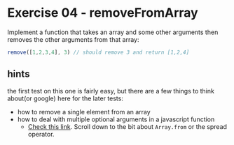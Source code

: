 # Exercise 04 - removeFromArray

Implement a function that takes an array and some other arguments then removes the other arguments from that array:

```javascript
remove([1,2,3,4], 3) // should remove 3 and return [1,2,4]
```



## hints
the first test on this one is fairly easy, but there are a few things to think about(or google) here for the later tests:
- how to remove a single element from an array
- how to deal with multiple optional arguments in a javascript function
  - [Check this link](https://developer.mozilla.org/en-US/docs/Web/JavaScript/Reference/Functions/arguments).  Scroll down to the bit about `Array.from` or the spread operator.
